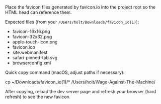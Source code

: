 Place the favicon files generated by favicon.io into the project root so the HTML head can reference them.

Expected files (from your `/Users/holt/Downloads/favicon_io(1)`):
- favicon-16x16.png
- favicon-32x32.png
- apple-touch-icon.png
- favicon.ico
- site.webmanifest
- safari-pinned-tab.svg
- browserconfig.xml

Quick copy command (macOS, adjust paths if necessary):

cp ~/Downloads/favicon_io\(1\)/* /Users/holt/Wage-Against-The-Machine/

After copying, reload the dev server page and refresh your browser (hard refresh) to see the new favicon.
